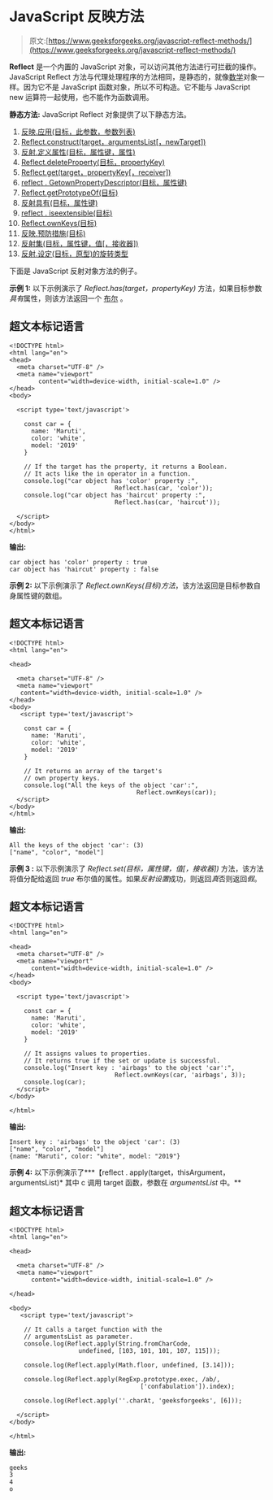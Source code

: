 # JavaScript 反映方法

> 原文:[https://www.geeksforgeeks.org/javascript-reflect-methods/](https://www.geeksforgeeks.org/javascript-reflect-methods/)

**Reflect** 是一个内置的 JavaScript 对象，可以访问其他方法进行可拦截的操作。JavaScript Reflect 方法与代理处理程序的方法相同，是静态的，就像[数学](https://www.geeksforgeeks.org/javascript-math-object/)对象一样。因为它不是 JavaScript 函数对象，所以不可构造。它不能与 JavaScript new 运算符一起使用，也不能作为函数调用。

**静态方法:** JavaScript Reflect 对象提供了以下静态方法。

1.  [反映.应用(目标，此参数，参数列表)](https://www.geeksforgeeks.org/javascript-reflect-apply-method/#:~:text=The%20Reflect.,prototype.)
2.  [Reflect.construct(target，argumentsList[，newTarget])](https://www.geeksforgeeks.org/javascript-reflect-construct-method/#:~:text=The%20Reflect.,to%20specify%20a%20different%20prototype.)
3.  [反射.定义属性(目标，属性键，属性)](https://www.geeksforgeeks.org/javascript-reflect-defineproperty-method/#:~:text=The%20Reflect.,the%20property%20was%20successfully%20defined.)
4.  [Reflect.deleteProperty(目标，propertyKey)](https://www.geeksforgeeks.org/javascript-reflect-deleteproperty-method/)
5.  [Reflect.get(target，propertyKey[，receiver])](https://www.geeksforgeeks.org/javascript-reflect-get-method/#:~:text=The%20Reflect.,the%20value%20of%20the%20property.)
6.  [reflect . GetownPropertyDescriptor(目标，属性键)](https://www.geeksforgeeks.org/javascript-reflect-getownpropertydescriptor-method/)
7.  [Reflect.getPrototypeOf(目标)](https://www.geeksforgeeks.org/javascript-reflect-getprototypeof-method/)
8.  [反射具有(目标，属性键)](https://www.geeksforgeeks.org/javascript-reflect-has-method/)
9.  [reflect . iseextensible(目标)](https://www.geeksforgeeks.org/javascript-reflect-isextensible-method/)
10.  [Reflect.ownKeys(目标)](https://www.geeksforgeeks.org/javascript-reflect-ownkeys-method/#:~:text=The%20Reflect.,it%20ignores%20the%20inherited%20properties.)
11.  [反映.预防措施(目标)](https://www.geeksforgeeks.org/javascript-reflect-preventextensions-method/)
12.  [反射集(目标，属性键，值[，接收器])](https://www.geeksforgeeks.org/javascript-reflect-set-method/#:~:text=The%20Reflect.,value%20of%20an%20object%20property.&text=Parameters%3A%20This%20method%20accept%20four,used%20to%20set%20the%20property.)
13.  [反射.设定(目标，原型)的旋转类型](https://www.geeksforgeeks.org/javascript-reflect-setprototypeof-method/#:~:text=The%20Reflect.,the%20operation%20that%20are%20successful.)

下面是 JavaScript 反射对象方法的例子。

**示例 1:** 以下示例演示了 *Reflect.has(target，propertyKey)* 方法，如果目标参数*具有*属性，则该方法返回一个 [布尔](https://www.geeksforgeeks.org/javascript-boolean/) 。

## 超文本标记语言

```
<!DOCTYPE html>
<html lang="en">
<head>
  <meta charset="UTF-8" />
  <meta name="viewport" 
        content="width=device-width, initial-scale=1.0" /> 
</head>
<body>

  <script type='text/javascript'>

    const car = {
      name: 'Maruti',
      color: 'white',
      model: '2019'
    }

    // If the target has the property, it returns a Boolean.    
    // It acts like the in operator in a function.
    console.log("car object has 'color' property :", 
                             Reflect.has(car, 'color'));
    console.log("car object has 'haircut' property :",
                             Reflect.has(car, 'haircut'));

  </script>
</body>
</html>
```

**输出:**

```
car object has 'color' property : true
car object has 'haircut' property : false
```

**示例 2:** 以下示例演示了 *Reflect.ownKeys(目标)方法*，该方法返回是目标参数自身属性键的数组。

## 超文本标记语言

```
<!DOCTYPE html>
<html lang="en">

<head>

  <meta charset="UTF-8" />
  <meta name="viewport" 
   content="width=device-width, initial-scale=1.0" /> 
</head>
<body>
   <script type='text/javascript'>

    const car = {
      name: 'Maruti',
      color: 'white',
      model: '2019'
    }

    // It returns an array of the target's
    // own property keys.
    console.log("All the keys of the object 'car':", 
                                   Reflect.ownKeys(car));
  </script>
</body>
</html>
```

**输出:**

```
All the keys of the object 'car': (3)
["name", "color", "model"]
```

**示例 3 :** 以下示例演示了 *Reflect.set(目标，属性键，值[，接收器])* 方法，该方法将值分配给返回 *true* 布尔值的属性。如果*反射设置*成功，则返回*真*否则返回*假*。

## 超文本标记语言

```
<!DOCTYPE html>
<html lang="en">

<head>
  <meta charset="UTF-8" />
  <meta name="viewport" 
      content="width=device-width, initial-scale=1.0" /> 
</head>
<body>

  <script type='text/javascript'>

    const car = {
      name: 'Maruti',
      color: 'white',
      model: '2019'
    }

    // It assigns values to properties. 
    // It returns true if the set or update is successful.
    console.log("Insert key : 'airbags' to the object 'car':", 
                             Reflect.ownKeys(car, 'airbags', 3));
    console.log(car);
  </script>
</body>

</html>
```

**输出:**

```
Insert key : 'airbags' to the object 'car': (3)
["name", "color", "model"]
{name: "Maruti", color: "white", model: "2019"}
```

**示例 4:** 以下示例演示了***【reflect . apply(target，thisArgument，argumentsList)* 其中 c 调用 target 函数，参数在 *argumentsList* 中。**

## **超文本标记语言**

```
<!DOCTYPE html>
<html lang="en">

<head>

  <meta charset="UTF-8" />
  <meta name="viewport" 
      content="width=device-width, initial-scale=1.0" /> 

</head>

<body>
   <script type='text/javascript'>

    // It calls a target function with the 
    // argumentsList as parameter.
    console.log(Reflect.apply(String.fromCharCode, 
                   undefined, [103, 101, 101, 107, 115]));

    console.log(Reflect.apply(Math.floor, undefined, [3.14]));

    console.log(Reflect.apply(RegExp.prototype.exec, /ab/, 
                                    ['confabulation']).index);

    console.log(Reflect.apply(''.charAt, 'geeksforgeeks', [6]));

  </script>
</body>

</html>
```

****输出:****

```
geeks
3
4
o
```